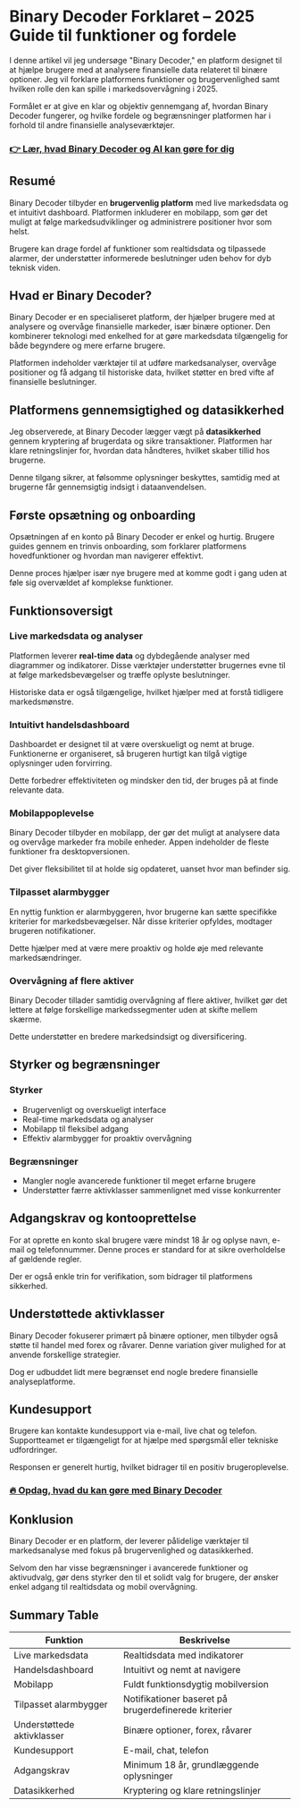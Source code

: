 # Binary Decoder Forklaret – 2025 Guide til funktioner og fordele
 

I denne artikel vil jeg undersøge "Binary Decoder," en platform designet til at hjælpe brugere med at analysere finansielle data relateret til binære optioner. Jeg vil forklare platformens funktioner og brugervenlighed samt hvilken rolle den kan spille i markedsovervågning i 2025.

Formålet er at give en klar og objektiv gennemgang af, hvordan Binary Decoder fungerer, og hvilke fordele og begrænsninger platformen har i forhold til andre finansielle analyseværktøjer.

### [👉 Lær, hvad Binary Decoder og AI kan gøre for dig](https://tinyurl.com/2bh2j2df)
## Resumé

Binary Decoder tilbyder en **brugervenlig platform** med live markedsdata og et intuitivt dashboard. Platformen inkluderer en mobilapp, som gør det muligt at følge markedsudviklinger og administrere positioner hvor som helst.

Brugere kan drage fordel af funktioner som realtidsdata og tilpassede alarmer, der understøtter informerede beslutninger uden behov for dyb teknisk viden.

## Hvad er Binary Decoder?

Binary Decoder er en specialiseret platform, der hjælper brugere med at analysere og overvåge finansielle markeder, især binære optioner. Den kombinerer teknologi med enkelhed for at gøre markedsdata tilgængelig for både begyndere og mere erfarne brugere.

Platformen indeholder værktøjer til at udføre markedsanalyser, overvåge positioner og få adgang til historiske data, hvilket støtter en bred vifte af finansielle beslutninger.

## Platformens gennemsigtighed og datasikkerhed

Jeg observerede, at Binary Decoder lægger vægt på **datasikkerhed** gennem kryptering af brugerdata og sikre transaktioner. Platformen har klare retningslinjer for, hvordan data håndteres, hvilket skaber tillid hos brugerne.

Denne tilgang sikrer, at følsomme oplysninger beskyttes, samtidig med at brugerne får gennemsigtig indsigt i dataanvendelsen.

## Første opsætning og onboarding

Opsætningen af en konto på Binary Decoder er enkel og hurtig. Brugere guides gennem en trinvis onboarding, som forklarer platformens hovedfunktioner og hvordan man navigerer effektivt.

Denne proces hjælper især nye brugere med at komme godt i gang uden at føle sig overvældet af komplekse funktioner.

## Funktionsoversigt

### Live markedsdata og analyser

Platformen leverer **real-time data** og dybdegående analyser med diagrammer og indikatorer. Disse værktøjer understøtter brugernes evne til at følge markedsbevægelser og træffe oplyste beslutninger.

Historiske data er også tilgængelige, hvilket hjælper med at forstå tidligere markedsmønstre.

### Intuitivt handelsdashboard

Dashboardet er designet til at være overskueligt og nemt at bruge. Funktionerne er organiseret, så brugeren hurtigt kan tilgå vigtige oplysninger uden forvirring.

Dette forbedrer effektiviteten og mindsker den tid, der bruges på at finde relevante data.

### Mobilappoplevelse

Binary Decoder tilbyder en mobilapp, der gør det muligt at analysere data og overvåge markeder fra mobile enheder. Appen indeholder de fleste funktioner fra desktopversionen.

Det giver fleksibilitet til at holde sig opdateret, uanset hvor man befinder sig.

### Tilpasset alarmbygger

En nyttig funktion er alarmbyggeren, hvor brugerne kan sætte specifikke kriterier for markedsbevægelser. Når disse kriterier opfyldes, modtager brugeren notifikationer.

Dette hjælper med at være mere proaktiv og holde øje med relevante markedsændringer.

### Overvågning af flere aktiver

Binary Decoder tillader samtidig overvågning af flere aktiver, hvilket gør det lettere at følge forskellige markedssegmenter uden at skifte mellem skærme.

Dette understøtter en bredere markedsindsigt og diversificering.

## Styrker og begrænsninger

### Styrker

- Brugervenligt og overskueligt interface  
- Real-time markedsdata og analyser  
- Mobilapp til fleksibel adgang  
- Effektiv alarmbygger for proaktiv overvågning  

### Begrænsninger

- Mangler nogle avancerede funktioner til meget erfarne brugere  
- Understøtter færre aktivklasser sammenlignet med visse konkurrenter  

## Adgangskrav og kontooprettelse

For at oprette en konto skal brugere være mindst 18 år og oplyse navn, e-mail og telefonnummer. Denne proces er standard for at sikre overholdelse af gældende regler.

Der er også enkle trin for verifikation, som bidrager til platformens sikkerhed.

## Understøttede aktivklasser

Binary Decoder fokuserer primært på binære optioner, men tilbyder også støtte til handel med forex og råvarer. Denne variation giver mulighed for at anvende forskellige strategier.

Dog er udbuddet lidt mere begrænset end nogle bredere finansielle analyseplatforme.

## Kundesupport

Brugere kan kontakte kundesupport via e-mail, live chat og telefon. Supportteamet er tilgængeligt for at hjælpe med spørgsmål eller tekniske udfordringer.

Responsen er generelt hurtig, hvilket bidrager til en positiv brugeroplevelse.

### [🔥 Opdag, hvad du kan gøre med Binary Decoder](https://tinyurl.com/2bh2j2df)
## Konklusion

Binary Decoder er en platform, der leverer pålidelige værktøjer til markedsanalyse med fokus på brugervenlighed og datasikkerhed. 

Selvom den har visse begrænsninger i avancerede funktioner og aktivudvalg, gør dens styrker den til et solidt valg for brugere, der ønsker enkel adgang til realtidsdata og mobil overvågning.

## Summary Table

| Funktion                       | Beskrivelse                           |
|-------------------------------|-------------------------------------|
| Live markedsdata               | Realtidsdata med indikatorer        |
| Handelsdashboard              | Intuitivt og nemt at navigere       |
| Mobilapp                      | Fuldt funktionsdygtig mobilversion  |
| Tilpasset alarmbygger          | Notifikationer baseret på brugerdefinerede kriterier |
| Understøttede aktivklasser     | Binære optioner, forex, råvarer     |
| Kundesupport                  | E-mail, chat, telefon               |
| Adgangskrav                   | Minimum 18 år, grundlæggende oplysninger |
| Datasikkerhed                 | Kryptering og klare retningslinjer |